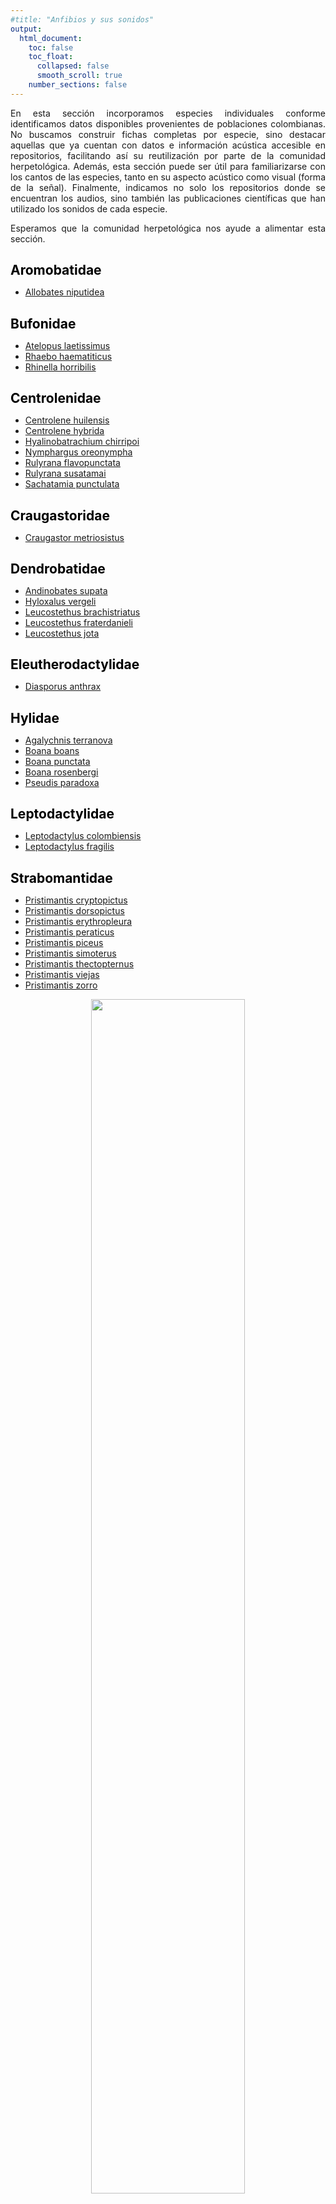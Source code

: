 ```yaml
---
#title: "Anfibios y sus sonidos"
output:
  html_document: 
    toc: false
    toc_float:
      collapsed: false
      smooth_scroll: true
    number_sections: false
---
```


<style>
h1 {
  color: black;
  font-size: 1.5em;
  font-weight: bold;
}
h2 {
  color: black;
}
.title {
  font-size: 1.5em;
  color: black;
  font-weight: bold;
}
.author {
  font-size: 1.5em;
  color: black;
}
.date {
  font-size: 1.2em;
  color: gray;
}
/* Estilo para justificar el texto */
p {
  text-align: justify;
}

</style>

En esta sección incorporamos especies individuales conforme identificamos datos disponibles provenientes de poblaciones colombianas. No buscamos construir fichas completas por especie, sino destacar aquellas que ya cuentan con datos e información acústica accesible en repositorios, facilitando así su reutilización por parte de la comunidad herpetológica. Además, esta sección puede ser útil para familiarizarse con los cantos de las especies, tanto en su aspecto acústico como visual (forma de la señal). Finalmente, indicamos no solo los repositorios donde se encuentran los audios, sino también las publicaciones científicas que han utilizado los sonidos de cada especie.

Esperamos que la comunidad herpetológica nos ayude a alimentar esta sección.

# Aromobatidae
- [Allobates niputidea](./species/Allobates_niputidea.md)

# Bufonidae
- [Atelopus laetissimus](./species/Atelopus_laetissimus.md)
- [Rhaebo haematiticus](./species/Rhaebo_haematiticus.md)
- [Rhinella horribilis](./species/Rhinella_horribilis.md)

# Centrolenidae
- [Centrolene huilensis](./species/Centrolene_huilensis.md)
- [Centrolene hybrida](./species/Centrolene_hybrida.md)
- [Hyalinobatrachium chirripoi](./species/Hyalinobatrachium_chirripoi.md)
- [Nymphargus oreonympha](./species/Nymphargus_oreonympha.md)
- [Rulyrana flavopunctata](./species/Rulyrana_flavopunctata.md)
- [Rulyrana susatamai](./species/Rulyrana_susatamai.md)
- [Sachatamia punctulata](./species/Sachatamia_punctulata.md)

# Craugastoridae
- [Craugastor metriosistus](./species/Craugastor_metriosistus.md)

# Dendrobatidae
- [Andinobates supata](./species/Andinobates_supata.md)
- [Hyloxalus vergeli](./species/Hyloxalus_vergeli.md)
- [Leucostethus brachistriatus](./species/Leucostethus_brachistriatus.md)
- [Leucostethus fraterdanieli](./species/Leucostethus_fraterdanieli.md)
- [Leucostethus jota](./species/Leucostethus_jota.md)

# Eleutherodactylidae
- [Diasporus anthrax](./species/Diasporus_anthrax.md)

# Hylidae

- [Agalychnis terranova](./species/Agalychnis_terranova.md)
- [Boana boans](./species/Boana_boans.md)
- [Boana punctata](./species/Boana_punctata.md)
- [Boana rosenbergi](./species/Boana_rosenbergi.md)
- [Pseudis paradoxa](./species/Pseudis_paradoxa.md)

# Leptodactylidae

- [Leptodactylus colombiensis](./species/Leptodactylus_colombiensis.md)
- [Leptodactylus fragilis](./species/Leptodactylus_fragilis.md)

# Strabomantidae

- [Pristimantis cryptopictus](./species/Pristimantis_cryptopictus.md)
- [Pristimantis dorsopictus](./species/Pristimantis_dorsopictus.md)
- [Pristimantis erythropleura](./species/Pristimantis_erythropleura.md)
- [Pristimantis peraticus](./species/Pristimantis_peraticus.md)
- [Pristimantis piceus](./species/Pristimantis_piceus.md)
- [Pristimantis simoterus](./species/Pristimantis_simoterus.md)
- [Pristimantis thectopternus](./species/Pristimantis_thectopternus.md)
- [Pristimantis viejas](./species/Pristimantis_viejas.md)
- [Pristimantis zorro](./species/Pristimantis_zorro.md)


<div style="font-family: Times; text-align: center;">
	<img src="{{ site.baseurl }}/images/wave_2.png" style="width:70%; max-width: 1000px;">
</div>